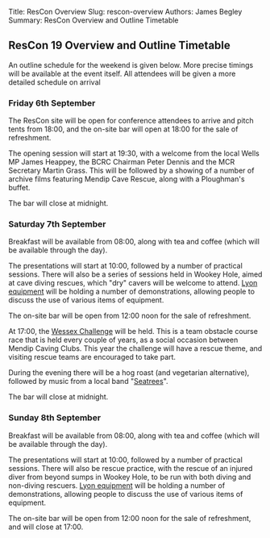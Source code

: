 Title: ResCon Overview
Slug: rescon-overview
Authors: James Begley
Summary: ResCon Overview and Outline Timetable

## ResCon 19 Overview and Outline Timetable

An outline schedule for the weekend is given below. More precise timings will be available at the event itself. All attendees will be given a more detailed schedule on arrival

### Friday 6th September

The ResCon site will be open for conference attendees to arrive and pitch tents from 18:00, and the on-site bar will open at 18:00 for the sale of refreshment.

The opening session will start at 19:30, with a welcome from the local Wells MP James Heappey, the BCRC Chairman Peter Dennis and the MCR Secretary Martin Grass. This will be followed by a showing of a number of archive films featuring Mendip Cave Rescue, along with a Ploughman's buffet.

The bar will close at midnight.

### Saturday 7th September

Breakfast will be available from 08:00, along with tea and coffee (which will be available through the day).

The presentations will start at 10:00, followed by a number of practical sessions. There will also be a series of sessions held in Wookey Hole, aimed at cave diving rescues, which "dry" cavers will be welcome to attend. [Lyon equipment](https://lyon.co.uk/) will be holding a number of  demonstrations, allowing people to discuss the use of various items of equipment.

The on-site bar will be open from 12:00 noon for the sale of refreshment.

At 17:00, the [Wessex Challenge](https://www.facebook.com/groups/WessexChallengeEvent/) will be held. This is a team obstacle course race that is held every couple of years, as a social occasion between Mendip Caving Clubs. This year the challenge will have a rescue theme, and visiting rescue teams are encouraged to take part.

During the evening there will be a hog roast (and vegetarian alternative), followed by music from a local band "[Seatrees](https://www.facebook.com/seatreesmusic/)".

The bar will close at midnight.

### Sunday 8th September

Breakfast will be available from 08:00, along with tea and coffee (which will be available through the day).

The presentations will start at 10:00, followed by a number of practical sessions. There will also be rescue practice, with the rescue of an injured diver from beyond sumps in Wookey Hole, to be run with both diving and non-diving rescuers. [Lyon equipment](https://lyon.co.uk/) will be holding a number of  demonstrations, allowing people to discuss the use of various items of equipment.

The on-site bar will be open from 12:00 noon for the sale of refreshment, and will close at 17:00.

